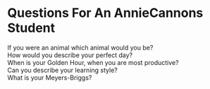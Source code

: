# Questions For An AnnieCannons Student
If you were an animal which animal would you be? <br>
How would you describe your perfect day? <br>
When is your Golden Hour, when you are most productive?<br>
Can you describe your learning style? <br>
What is your Meyers-Briggs?
